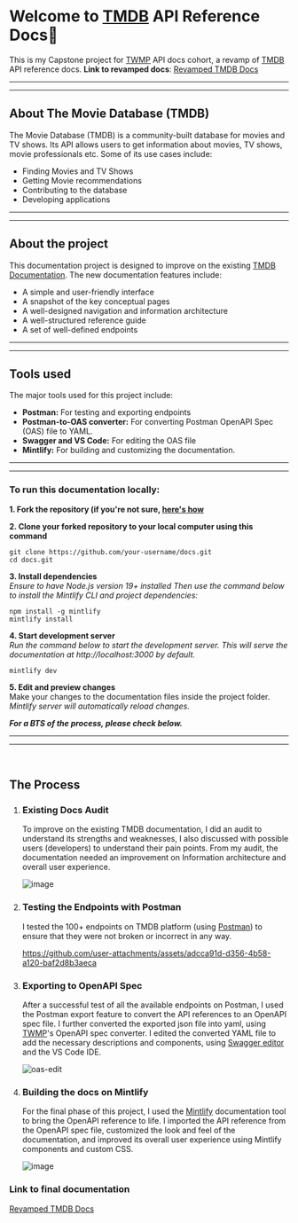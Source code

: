 # Welcome to [TMDB](https://www.themoviedb.org/) API Reference Docs👋
This is my Capstone project for [TWMP](https://technicalwritingmp.com/) API docs cohort, a revamp of [TMDB](https://www.themoviedb.org/) API reference docs.
**Link to revamped docs**: [Revamped TMDB Docs](https://devliz.mintlify.app/introduction)
*********************************************************************************************************************************************************************************
*********************************************************************************************************************************************************************************

## About The Movie Database (TMDB)
The Movie Database (TMDB) is a community-built database for movies and TV shows. Its API allows users to get information about movies, TV shows, movie professionals etc.
Some of its use cases include:
- Finding Movies and TV Shows
- Getting Movie recommendations
- Contributing to the database
- Developing applications
*********************************************************************************************************************************************************************************
*********************************************************************************************************************************************************************************
## About the project
This documentation project is designed to improve on the existing [TMDB Documentation](https://www.themoviedb.org/). The new documentation features include:
- A simple and user-friendly interface
- A snapshot of the key conceptual pages
- A well-designed navigation and information architecture
- A well-structured reference guide
- A set of well-defined endpoints
*********************************************************************************************************************************************************************************
*********************************************************************************************************************************************************************************

## Tools used
The major tools used for this project include:
- **Postman:** For testing and exporting endpoints
- **Postman-to-OAS converter:** For converting Postman OpenAPI Spec (OAS) file to YAML.
- **Swagger and VS Code:** For editing the OAS file
- **Mintlify:** For building and customizing the documentation.
  
*********************************************************************************************************************************************************************************
*********************************************************************************************************************************************************************************

### To run this documentation locally:
**1. Fork the repository (if you're not sure, [here's how](https://docs.github.com/en/pull-requests/collaborating-with-pull-requests/working-with-forks/fork-a-repo)**  

**2. Clone your forked repository to your local computer using this command** 
```
git clone https://github.com/your-username/docs.git
cd docs.git
```

**3. Install dependencies** <br/>
*Ensure to have Node.js version 19+ installed*
*Then use the command below to install the Mintlify CLI and project dependencies:*
```
npm install -g mintlify
mintlify install
```

**4. Start development server** <br/>
*Run the command below to start the development server. This will serve the documentation at http://localhost:3000 by default.*
```
mintlify dev
```
**5. Edit and preview changes** <br/>
Make your changes to the documentation files inside the project folder.
*Mintlify server will automatically reload changes.*

***For a BTS of the process, please check below.***
*********************************************************************************************************************************************************************************
*********************************************************************************************************************************************************************************


<br/>

## The Process

1. ### Existing Docs Audit
   To improve on the existing TMDB documentation, I did an audit to understand its strengths and weaknesses, I also discussed with possible users (developers) to understand their pain points. From my audit, the documentation needed an improvement on Information architecture and overall user experience.
   
   ![image](https://github.com/user-attachments/assets/b0912734-3ba0-4b2e-85a1-d781c3b7d0dd)


3. ### Testing the Endpoints with Postman
   I tested the 100+ endpoints on TMDB platform (using [Postman](postman.com)) to ensure that they were not broken or incorrect in any way.

   https://github.com/user-attachments/assets/adcca91d-d356-4b58-a120-baf2d8b3aeca


4. ### Exporting to OpenAPI Spec
   After a successful test of all the available endpoints on Postman, I used the Postman export feature to convert the API references to an OpenAPI spec file. I further converted the exported json file into yaml, using [TWMP](https://technicalwritingmp.com/)'s OpenAPI spec converter. I edited the converted YAML file to add the necessary descriptions and components, using [Swagger editor](https://editor.swagger.io/) and the VS Code IDE.
   
   ![oas-edit](https://github.com/user-attachments/assets/1eae03c1-3964-4de9-8ced-3b148479ba7c)


6. ### Building the docs on Mintlify
   For the final phase of this project, I used the [Mintlify](https://mintlify.com/) documentation tool to bring the OpenAPI reference to life. I imported the API reference from the OpenAPI spec file, customized the look and feel of the documentation, and improved its overall user experience using Mintlify components and custom CSS.
   
   ![image](https://github.com/user-attachments/assets/0d360eab-3857-40ae-9c67-b4d87ccf0f41)

### Link to final documentation
[Revamped TMDB Docs](https://devliz.mintlify.app/introduction)

